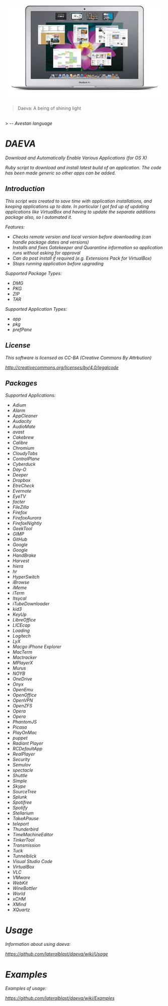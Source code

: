 ![alt tag](https://raw.githubusercontent.com/lateralblast/daeva/master/macbook.jpg)

> Daeva: A being of shining light
<br>
> -- <cite>Avestan language<cite>

DAEVA
=====

Download and Automatically Enable Various Applications (for OS X)

Ruby script to download and install latest build of an application.
The code has been made generic so other apps can be added.

Introduction
------------

This script was created to save time with application installations, and keeping
applications up to date. In particular I got fed up of updating applications like
VirtualBox and having to update the separate additions package also, so I automated
it.

Features:

- Checks remote version and local version before downloading (can handle package dates and versions)
- Installs and fixes Gatekeeper and Quarantine information so application runs without asking for approval
- Can do post install if required (e.g. Extensions Pack for VirtualBox)
- Stops running application before upgrading

Supported Package Types:

- DMG
- PKG
- ZIP
- TAR

Supported Application Types:

- app
- pkg
- prefPane

License
-------

This software is licensed as CC-BA (Creative Commons By Attrbution)

http://creativecommons.org/licenses/by/4.0/legalcode

Packages
--------

Supported Applications:

- Adium
- Alarm
- AppCleaner
- Audacity
- AudioMate
- avast
- Cakebrew
- Calibre
- Chromium
- CloudyTabs
- ControlPlane
- Cyberduck
- Day-O
- Deeper
- Dropbox
- EtreCheck
- Evernote
- EyeTV
- facter
- FileZilla
- Firefox
- FirefoxAurora
- FirefoxNightly
- GeekTool
- GIMP
- GitHub
- Google
- Google
- HandBrake
- Harvest
- hiera
- hr
- HyperSwitch
- iBrowse
- iMeme
- iTerm
- Itsycal
- iTubeDownloader
- kid3
- KeyUp
- LibreOffice
- LICEcap
- Loading
- Logitech
- LyX
- Macgo iPhone Explorer
- MacTerm
- Mactracker
- MPlayerX
- Murus
- NOYB
- OneDrive
- Onyx
- OpenEmu
- OpenOffice
- OpenVPN
- OpenZFS
- Opera
- Opera
- PhantomJS
- Picasa
- PlayOnMac
- puppet
- Radiant Player
- RCDefaultApp
- RealPlayer
- Security
- Semulov
- spectacle
- Shuttle
- Simple
- Skype
- SourceTree
- Splunk
- Spotifree
- Spotify
- Stellarium
- TakeAPause
- teleport
- Thunderbird
- TimeMachineEditor
- TinkerTool
- Transmission
- Tuck
- Tunnelblick
- Visual Studio Code
- VirtualBox
- VLC
- VMware
- WebKit
- WineBottler
- World
- xCHM
- XMind
- XQuartz

Usage
=====

Information about using daeva:

https://github.com/lateralblast/daeva/wiki/Usage

Examples
========

Examples of usage:

https://github.com/lateralblast/daeva/wiki/Examples

